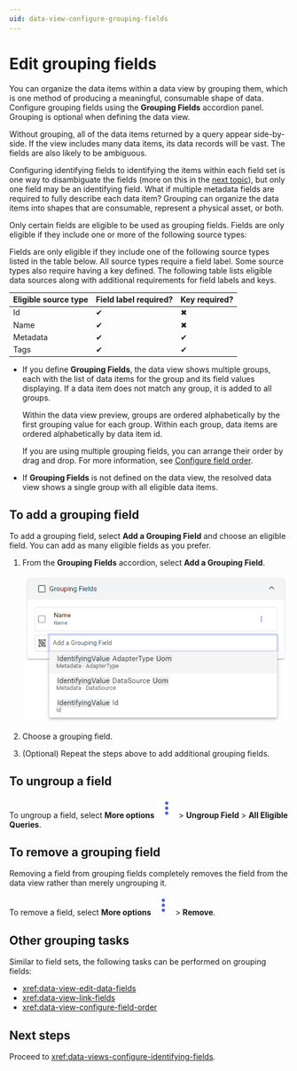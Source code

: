 ```yaml
---
uid: data-view-configure-grouping-fields
---
```


# Edit grouping fields

You can organize the data items within a data view by grouping them, which is one method of producing a meaningful, consumable shape of data. Configure grouping fields using the **Grouping Fields** accordion panel. Grouping is optional when defining the data view.

Without grouping, all of the data items returned by a query appear side-by-side. If the view includes many data items, its data records will be vast. The fields are also likely to be ambiguous.

Configuring identifying fields to identifying the items within each field set is one way to disambiguate the fields (more on this in the [next topic](xref:data-views-configure-identifying-fields)), but only one field may be an identifying field. What if multiple metadata fields are required to fully describe each data item? Grouping can organize the data items into shapes that are consumable, represent a physical asset, or both.

Only certain fields are eligible to be used as grouping fields. Fields are only eligible if they include one or more of the following source types:

Fields are only eligible if they include one of the following source types listed in the table below. All source types require a field label. Some source types also require having a key defined. The following table lists eligible data sources along with additional requirements for field labels and keys.

| Eligible source type | Field label required? | Key required? |
|----------------------|-----------------------|---------------|
| Id                   | ✔                    | &#10006;      |
| Name                 | ✔                    | &#10006;      |
| Metadata             | ✔                    | ✔             |
| Tags                 | ✔                    | ✔             |

- If you define **Grouping Fields**, the data view shows multiple groups, each with the list of data items for the group and its field values displaying. If a data item does not match any group, it is added to all groups.

	Within the data view preview, groups are ordered alphabetically by the first grouping value for each group. Within each group, data items are ordered alphabetically by data item id.

	If you are using multiple grouping fields, you can arrange their order by drag and drop. For more information, see [Configure field order](#configure-field-order).

- If **Grouping Fields** is not defined on the data view, the resolved data view shows a single group with all eligible data items.

## To add a grouping field

To add a grouping field, select **Add a Grouping Field** and choose an eligible field. You can add as many eligible fields as you prefer.

1. From the **Grouping Fields** accordion, select **Add a Grouping Field**.

	![add-a-grouping-field](_images/add-a-grouping-field.png)

1. Choose a grouping field.

1. (Optional) Repeat the steps above to add additional grouping fields.


## To ungroup a field

To ungroup a field, select **More options** ![alt](../../_icons/branded/dots-vertical.svg) > **Ungroup Field** > **All Eligible Queries**.

## To remove a grouping field

Removing a field from grouping fields completely removes the field from the data view rather than merely ungrouping it.

To remove a field, select **More options** ![alt](../../_icons/branded/dots-vertical.svg) > **Remove**.

## Other grouping tasks

Similar to field sets, the following tasks can be performed on grouping fields:

- <xref:data-view-edit-data-fields>
- <xref:data-view-link-fields>
- <xref:data-view-configure-field-order>

## Next steps

Proceed to <xref:data-views-configure-identifying-fields>.
